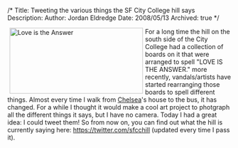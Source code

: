 /*
Title: Tweeting the various things the SF City College hill says
Description:
Author: Jordan Eldredge
Date: 2008/05/13
Archived: true
*/

<a href="http://blog.classicalcode.com/wp-content/uploads/2008/05/picture-1.png"><img class="alignleft alignnone size-medium wp-image-89" style="float: left; margin-left: 5px; margin-right: 5px;" title="SF City College Hill" src="http://blog.classicalcode.com/wp-content/uploads/2008/05/picture-1-300x148.png" alt="Love is the Answer" width="300" height="148" /></a>For a long time the hill on the south side of the City College had a collection of boards on it that were arranged to spell "LOVE IS THE ANSWER." more recently, vandals/artists have started rearranging those boards to spell different things. Almost every time I walk from <a href="http://www.chelseahollow.com">Chelsea</a>'s house to the bus, it has changed. For a while I thought it would make a cool art project to photgraph all the different things it says, but I have no camera. Today I had a great idea: I could tweet them! So from now on, you can find out what the hill is currently saying here: <a href="https://twitter.com/sfcchill">https://twitter.com/sfcchill</a> (updated every time I pass it).
